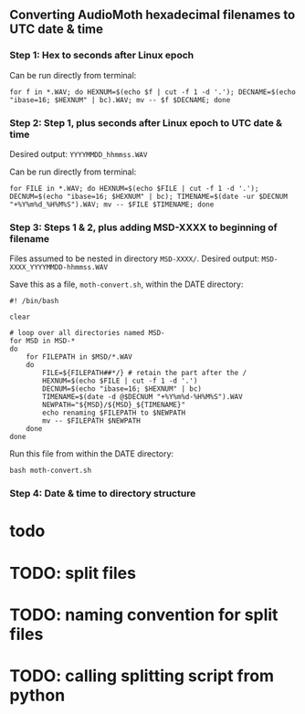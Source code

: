 ## Converting AudioMoth hexadecimal filenames to UTC date & time

### Step 1: Hex to seconds after Linux epoch
Can be run directly from terminal:
```
for f in *.WAV; do HEXNUM=$(echo $f | cut -f 1 -d '.'); DECNAME=$(echo "ibase=16; $HEXNUM" | bc).WAV; mv -- $f $DECNAME; done
```

### Step 2: Step 1, plus seconds after Linux epoch to UTC date & time
Desired output: `YYYYMMDD_hhmmss.WAV`

Can be run directly from terminal:
```
for FILE in *.WAV; do HEXNUM=$(echo $FILE | cut -f 1 -d '.'); DECNUM=$(echo "ibase=16; $HEXNUM" | bc); TIMENAME=$(date -ur $DECNUM "+%Y%m%d_%H%M%S").WAV; mv -- $FILE $TIMENAME; done
```

### Step 3: Steps 1 & 2, plus adding MSD-XXXX to beginning of filename
Files assumed to be nested in directory `MSD-XXXX/`.
Desired output: `MSD-XXXX_YYYYMMDD-hhmmss.WAV`

Save this as a file, `moth-convert.sh`, within the DATE directory:

```
#! /bin/bash

clear

# loop over all directories named MSD-
for MSD in MSD-*
do
	for FILEPATH in $MSD/*.WAV
	do
		FILE=${FILEPATH##*/} # retain the part after the /
		HEXNUM=$(echo $FILE | cut -f 1 -d '.')
		DECNUM=$(echo "ibase=16; $HEXNUM" | bc)
		TIMENAME=$(date -d @$DECNUM "+%Y%m%d-%H%M%S").WAV
		NEWPATH="${MSD}/${MSD}_${TIMENAME}"
		echo renaming $FILEPATH to $NEWPATH
		mv -- $FILEPATH $NEWPATH
	done
done
```

Run this file from within the DATE directory:

```
bash moth-convert.sh
```


### Step 4: Date & time to directory structure
# todo

# TODO: split files
# TODO: naming convention for split files
# TODO: calling splitting script from python

